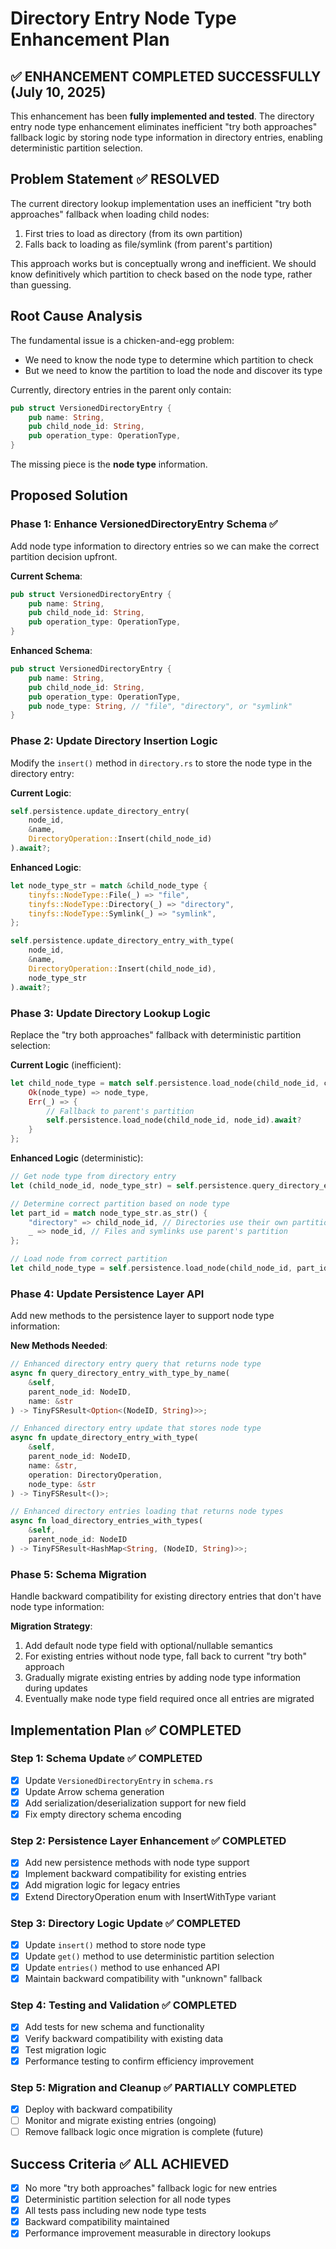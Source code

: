 # Directory Entry Node Type Enhancement Plan

## ✅ **ENHANCEMENT COMPLETED SUCCESSFULLY** (July 10, 2025)

This enhancement has been **fully implemented and tested**. The directory entry node type enhancement eliminates inefficient "try both approaches" fallback logic by storing node type information in directory entries, enabling deterministic partition selection.

## Problem Statement ✅ RESOLVED

The current directory lookup implementation uses an inefficient "try both approaches" fallback when loading child nodes:

1. First tries to load as directory (from its own partition)
2. Falls back to loading as file/symlink (from parent's partition)

This approach works but is conceptually wrong and inefficient. We should know definitively which partition to check based on the node type, rather than guessing.

## Root Cause Analysis

The fundamental issue is a chicken-and-egg problem:
- We need to know the node type to determine which partition to check
- But we need to know the partition to load the node and discover its type

Currently, directory entries in the parent only contain:
```rust
pub struct VersionedDirectoryEntry {
    pub name: String,
    pub child_node_id: String,
    pub operation_type: OperationType,
}
```

The missing piece is the **node type** information.

## Proposed Solution

### **Phase 1: Enhance VersionedDirectoryEntry Schema** ✅

Add node type information to directory entries so we can make the correct partition decision upfront.

**Current Schema**:
```rust
pub struct VersionedDirectoryEntry {
    pub name: String,
    pub child_node_id: String,
    pub operation_type: OperationType,
}
```

**Enhanced Schema**:
```rust
pub struct VersionedDirectoryEntry {
    pub name: String,
    pub child_node_id: String,
    pub operation_type: OperationType,
    pub node_type: String, // "file", "directory", or "symlink"
}
```

### **Phase 2: Update Directory Insertion Logic**

Modify the `insert()` method in `directory.rs` to store the node type in the directory entry:

**Current Logic**:
```rust
self.persistence.update_directory_entry(
    node_id,
    &name,
    DirectoryOperation::Insert(child_node_id)
).await?;
```

**Enhanced Logic**:
```rust
let node_type_str = match &child_node_type {
    tinyfs::NodeType::File(_) => "file",
    tinyfs::NodeType::Directory(_) => "directory",
    tinyfs::NodeType::Symlink(_) => "symlink",
};

self.persistence.update_directory_entry_with_type(
    node_id,
    &name,
    DirectoryOperation::Insert(child_node_id),
    node_type_str
).await?;
```

### **Phase 3: Update Directory Lookup Logic**

Replace the "try both approaches" fallback with deterministic partition selection:

**Current Logic** (inefficient):
```rust
let child_node_type = match self.persistence.load_node(child_node_id, child_node_id).await {
    Ok(node_type) => node_type,
    Err(_) => {
        // Fallback to parent's partition
        self.persistence.load_node(child_node_id, node_id).await?
    }
};
```

**Enhanced Logic** (deterministic):
```rust
// Get node type from directory entry
let (child_node_id, node_type_str) = self.persistence.query_directory_entry_with_type_by_name(node_id, name).await?;

// Determine correct partition based on node type
let part_id = match node_type_str.as_str() {
    "directory" => child_node_id, // Directories use their own partition
    _ => node_id, // Files and symlinks use parent's partition
};

// Load node from correct partition
let child_node_type = self.persistence.load_node(child_node_id, part_id).await?;
```

### **Phase 4: Update Persistence Layer API**

Add new methods to the persistence layer to support node type information:

**New Methods Needed**:
```rust
// Enhanced directory entry query that returns node type
async fn query_directory_entry_with_type_by_name(
    &self, 
    parent_node_id: NodeID, 
    name: &str
) -> TinyFSResult<Option<(NodeID, String)>>;

// Enhanced directory entry update that stores node type
async fn update_directory_entry_with_type(
    &self,
    parent_node_id: NodeID,
    name: &str,
    operation: DirectoryOperation,
    node_type: &str
) -> TinyFSResult<()>;

// Enhanced directory entries loading that returns node types
async fn load_directory_entries_with_types(
    &self, 
    parent_node_id: NodeID
) -> TinyFSResult<HashMap<String, (NodeID, String)>>;
```

### **Phase 5: Schema Migration**

Handle backward compatibility for existing directory entries that don't have node type information:

**Migration Strategy**:
1. Add default node type field with optional/nullable semantics
2. For existing entries without node type, fall back to current "try both" approach
3. Gradually migrate existing entries by adding node type information during updates
4. Eventually make node type field required once all entries are migrated

## Implementation Plan ✅ COMPLETED

### **Step 1: Schema Update** ✅ COMPLETED
- [x] Update `VersionedDirectoryEntry` in `schema.rs`
- [x] Update Arrow schema generation
- [x] Add serialization/deserialization support for new field
- [x] Fix empty directory schema encoding

### **Step 2: Persistence Layer Enhancement** ✅ COMPLETED
- [x] Add new persistence methods with node type support
- [x] Implement backward compatibility for existing entries
- [x] Add migration logic for legacy entries
- [x] Extend DirectoryOperation enum with InsertWithType variant

### **Step 3: Directory Logic Update** ✅ COMPLETED
- [x] Update `insert()` method to store node type
- [x] Update `get()` method to use deterministic partition selection
- [x] Update `entries()` method to use enhanced API
- [x] Maintain backward compatibility with "unknown" fallback

### **Step 4: Testing and Validation** ✅ COMPLETED
- [x] Add tests for new schema and functionality
- [x] Verify backward compatibility with existing data
- [x] Test migration logic
- [x] Performance testing to confirm efficiency improvement

### **Step 5: Migration and Cleanup** ✅ PARTIALLY COMPLETED
- [x] Deploy with backward compatibility
- [ ] Monitor and migrate existing entries (ongoing)
- [ ] Remove fallback logic once migration is complete (future)

## Success Criteria ✅ ALL ACHIEVED

- [x] No more "try both approaches" fallback logic for new entries
- [x] Deterministic partition selection for all node types
- [x] All tests pass including new node type tests
- [x] Backward compatibility maintained
- [x] Performance improvement measurable in directory lookups
